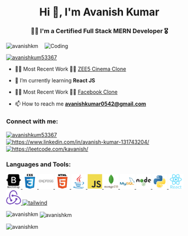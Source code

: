 <h1 align="center">Hi 👋, I'm Avanish Kumar</h1>
<h3 align="center">🧑‍💻 I'm a Certified Full Stack MERN Developer 🎖️</h3>
<img align="right" alt="Coding" width="400" src="https://cdn.dribbble.com/users/1162077/screenshots/3848914/programmer.gif">

<p align="left"> <img src="https://komarev.com/ghpvc/?username=avanishkm&label=Profile%20views&color=0e75b6&style=flat" alt="avanishkm" /> </p>

<p align="left"> <a href="https://twitter.com/avanishkum53367" target="blank"><img src="https://img.shields.io/twitter/follow/avanishkum53367?logo=twitter&style=for-the-badge" alt="avanishkum53367" /></a> </p>

- 👨‍💻 Most Recent Work 👨‍💻 [ZEE5 Cinema Clone](https://zee5-cinema-clone.netlify.app/)

- 🌱 I’m currently learning **React JS**

- 👨‍💻 Most Recent Work 👨‍💻 [Facebook Clone](https://facebook-reactjs-clone.netlify.app/)


- 📫 How to reach me **avanishkumar0542@gmail.com**

<h3 align="left">Connect with me:</h3>
<p align="left">
<a href="https://twitter.com/avanishkum53367" target="blank"><img align="center" src="https://raw.githubusercontent.com/rahuldkjain/github-profile-readme-generator/master/src/images/icons/Social/twitter.svg" alt="avanishkum53367" height="30" width="40" /></a>
<a href="https://linkedin.com/in/https://www.linkedin.com/in/avanish-kumar-131743204/" target="blank"><img align="center" src="https://raw.githubusercontent.com/rahuldkjain/github-profile-readme-generator/master/src/images/icons/Social/linked-in-alt.svg" alt="https://www.linkedin.com/in/avanish-kumar-131743204/" height="30" width="40" /></a>
<a href="https://www.leetcode.com/https://leetcode.com/kavanish/" target="blank"><img align="center" src="https://raw.githubusercontent.com/rahuldkjain/github-profile-readme-generator/master/src/images/icons/Social/leet-code.svg" alt="https://leetcode.com/kavanish/" height="30" width="40" /></a>
</p>

<h3 align="left">Languages and Tools:</h3>
<p align="left"> <a href="https://getbootstrap.com" target="_blank" rel="noreferrer"> <img src="https://raw.githubusercontent.com/devicons/devicon/master/icons/bootstrap/bootstrap-plain-wordmark.svg" alt="bootstrap" width="40" height="40"/> </a> <a href="https://www.w3schools.com/css/" target="_blank" rel="noreferrer"> <img src="https://raw.githubusercontent.com/devicons/devicon/master/icons/css3/css3-original-wordmark.svg" alt="css3" width="40" height="40"/> </a> <a href="https://expressjs.com" target="_blank" rel="noreferrer"> <img src="https://raw.githubusercontent.com/devicons/devicon/master/icons/express/express-original-wordmark.svg" alt="express" width="40" height="40"/> </a> <a href="https://www.w3.org/html/" target="_blank" rel="noreferrer"> <img src="https://raw.githubusercontent.com/devicons/devicon/master/icons/html5/html5-original-wordmark.svg" alt="html5" width="40" height="40"/> </a> <a href="https://www.java.com" target="_blank" rel="noreferrer"> <img src="https://raw.githubusercontent.com/devicons/devicon/master/icons/java/java-original.svg" alt="java" width="40" height="40"/> </a> <a href="https://developer.mozilla.org/en-US/docs/Web/JavaScript" target="_blank" rel="noreferrer"> <img src="https://raw.githubusercontent.com/devicons/devicon/master/icons/javascript/javascript-original.svg" alt="javascript" width="40" height="40"/> </a> <a href="https://www.mongodb.com/" target="_blank" rel="noreferrer"> <img src="https://raw.githubusercontent.com/devicons/devicon/master/icons/mongodb/mongodb-original-wordmark.svg" alt="mongodb" width="40" height="40"/> </a> <a href="https://www.mysql.com/" target="_blank" rel="noreferrer"> <img src="https://raw.githubusercontent.com/devicons/devicon/master/icons/mysql/mysql-original-wordmark.svg" alt="mysql" width="40" height="40"/> </a> <a href="https://nodejs.org" target="_blank" rel="noreferrer"> <img src="https://raw.githubusercontent.com/devicons/devicon/master/icons/nodejs/nodejs-original-wordmark.svg" alt="nodejs" width="40" height="40"/> </a> <a href="https://www.python.org" target="_blank" rel="noreferrer"> <img src="https://raw.githubusercontent.com/devicons/devicon/master/icons/python/python-original.svg" alt="python" width="40" height="40"/> </a> <a href="https://reactjs.org/" target="_blank" rel="noreferrer"> <img src="https://raw.githubusercontent.com/devicons/devicon/master/icons/react/react-original-wordmark.svg" alt="react" width="40" height="40"/> </a> <a href="https://redux.js.org" target="_blank" rel="noreferrer"> <img src="https://raw.githubusercontent.com/devicons/devicon/master/icons/redux/redux-original.svg" alt="redux" width="40" height="40"/> </a> <a href="https://tailwindcss.com/" target="_blank" rel="noreferrer"> <img src="https://www.vectorlogo.zone/logos/tailwindcss/tailwindcss-icon.svg" alt="tailwind" width="40" height="40"/> </a> </p>

<p><img align="left" src="https://github-readme-stats.vercel.app/api/top-langs?username=avanishkm&show_icons=true&locale=en&layout=compact" alt="avanishkm" /></p>

<p>&nbsp;<img align="center" src="https://github-readme-stats.vercel.app/api?username=avanishkm&show_icons=true&locale=en" alt="avanishkm" /></p>

<p><img align="center" src="https://github-readme-streak-stats.herokuapp.com/?user=avanishkm&" alt="avanishkm" /></p>
